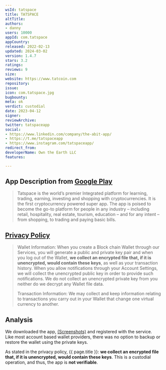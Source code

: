 ```yaml
---
wsId: tatspace
title: TATSPACE
altTitle: 
authors:
- danny
users: 10000
appId: com.tatspace
appCountry: 
released: 2022-02-13
updated: 2024-03-02
version: 1.4.7
stars: 3.2
ratings: 
reviews: 9
size: 
website: https://www.tatcoin.com
repository: 
issue: 
icon: com.tatspace.jpg
bugbounty: 
meta: ok
verdict: custodial
date: 2023-04-12
signer: 
reviewArchive: 
twitter: tatspaceapp
social:
- https://www.linkedin.com/company/the-abit-app/
- https://t.me/tatspaceapp
- https://www.instagram.com/tatspaceapp/
redirect_from: 
developerName: Own the Earth LLC
features: 

---
```


## App Description from [Google Play](https://play.google.com/store/apps/details?id=com.tatspace) 

> Tatspace is the world’s premier Integrated platform for learning, trading, earning, investing and shopping with cryptocurrencies. It is the first cryptocurrency powered super app. The app is poised to become the go-to platform for people in any industry – including retail, hospitality, real estate, tourism, education – and for any intent – from shopping, to trading and paying basic
bills.

## [Privacy Policy](https://tatspace.com/privacy.html)

> Wallet Information: When you create a Block chain Wallet through our Services, you will generate a public and private key pair and when you log out of the Wallet, **we collect an encrypted file that, if it is unencrypted, would contain these keys**, as well as your transaction history. When you allow notifications through your Account Settings, we will collect the unencrypted public key in order to provide such notifications. We do not collect an unencrypted private key from you neither do we decrypt any Wallet file data.
>
> Transaction Information: We may collect and keep information relating to transactions you carry out in your Wallet that change one virtual currency to another.

## Analysis 

We downloaded the app, [(Screenshots)](https://twitter.com/BitcoinWalletz/status/1645994440518160384) and registered with the service. Like most account based wallet providers, there was no option to backup or restore the wallet using the private keys. 

As stated in the privacy policy, {{ page.title }}: **we collect an encrypted file that, if it is unencrypted, would contain these keys**. This is a custodial operation, and thus, the app is **not verifiable**.

